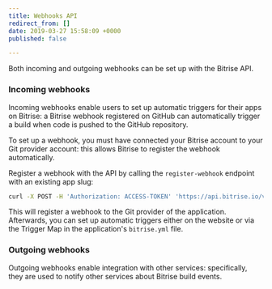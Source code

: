 ```yaml
---
title: Webhooks API
redirect_from: []
date: 2019-03-27 15:58:09 +0000
published: false

---
```

Both incoming and outgoing webhooks can be set up with the Bitrise API. 

### Incoming webhooks

Incoming webhooks enable users to set up automatic triggers for their apps on Bitrise: a Bitrise webhook registered on GitHub can automatically trigger a build when code is pushed to the GitHub repository. 

To set up a webhook, you must have connected your Bitrise account to your Git provider account: this allows Bitrise to register the webhook automatically. 

Register a webhook with the API by calling the `register-webhook` endpoint with an existing app slug:

```bash
curl -X POST -H 'Authorization: ACCESS-TOKEN' 'https://api.bitrise.io/v0.1/apps/APP-SLUG/register-webhook'
```

This will register a webhook to the Git provider of the application. Afterwards, you can set up automatic triggers either on the website or via the Trigger Map in the application's `bitrise.yml` file. 

### Outgoing webhooks

Outgoing webhooks enable integration with other services: specifically, they are used to notify other services about Bitrise build events. 